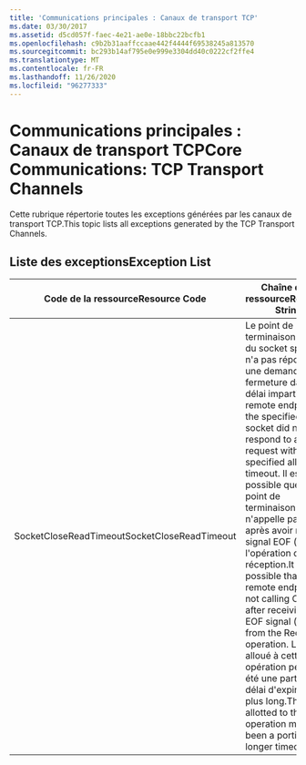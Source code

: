 ```yaml
---
title: 'Communications principales : Canaux de transport TCP'
ms.date: 03/30/2017
ms.assetid: d5cd057f-faec-4e21-ae0e-18bbc22bcfb1
ms.openlocfilehash: c9b2b31aaffccaae442f4444f69538245a813570
ms.sourcegitcommit: bc293b14af795e0e999e3304dd40c0222cf2ffe4
ms.translationtype: MT
ms.contentlocale: fr-FR
ms.lasthandoff: 11/26/2020
ms.locfileid: "96277333"
---
```

# <a name="core-communications-tcp-transport-channels"></a><span data-ttu-id="37ad6-102">Communications principales : Canaux de transport TCP</span><span class="sxs-lookup"><span data-stu-id="37ad6-102">Core Communications: TCP Transport Channels</span></span>

<span data-ttu-id="37ad6-103">Cette rubrique répertorie toutes les exceptions générées par les canaux de transport TCP.</span><span class="sxs-lookup"><span data-stu-id="37ad6-103">This topic lists all exceptions generated by the TCP Transport Channels.</span></span>  
  
## <a name="exception-list"></a><span data-ttu-id="37ad6-104">Liste des exceptions</span><span class="sxs-lookup"><span data-stu-id="37ad6-104">Exception List</span></span>  
  
|<span data-ttu-id="37ad6-105">Code de la ressource</span><span class="sxs-lookup"><span data-stu-id="37ad6-105">Resource Code</span></span>|<span data-ttu-id="37ad6-106">Chaîne de la ressource</span><span class="sxs-lookup"><span data-stu-id="37ad6-106">Resource String</span></span>|  
|-------------------|---------------------|  
|<span data-ttu-id="37ad6-107">SocketCloseReadTimeout</span><span class="sxs-lookup"><span data-stu-id="37ad6-107">SocketCloseReadTimeout</span></span>|<span data-ttu-id="37ad6-108">Le point de terminaison distant du socket spécifié n'a pas répondu à une demande de fermeture dans le délai imparti.</span><span class="sxs-lookup"><span data-stu-id="37ad6-108">The remote endpoint of the specified socket did not respond to a close request within the specified allotted timeout.</span></span> <span data-ttu-id="37ad6-109">Il est possible que le point de terminaison distant n'appelle pas Close après avoir reçu le signal EOF (null) de l'opération de réception.</span><span class="sxs-lookup"><span data-stu-id="37ad6-109">It is possible that the remote endpoint is not calling Close after receiving the EOF signal (null) from the Receive operation.</span></span> <span data-ttu-id="37ad6-110">Le temps alloué à cette opération peut avoir été une partie d'un délai d'expiration plus long.</span><span class="sxs-lookup"><span data-stu-id="37ad6-110">The time allotted to this operation may have been a portion of a longer timeout.</span></span>|

